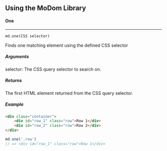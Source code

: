 Using the MoDom Library
------
#### One
------
```
md.one(CSS selector)
```
Finds one matching element using the defined CSS selector
##### Arguments
selector: The CSS query selector to search on.
##### Returns
The first HTML element returned from the CSS query selector.
##### Example
```HTML
<div class="container">
    <div id="row_1" class="row">Row 1</div>
    <div id="row_2" class="row">Row 2</div>
</div>
```
```javascript
md.one('.row')
// => <div id="row_1" class="row">Row 1</div>
```
